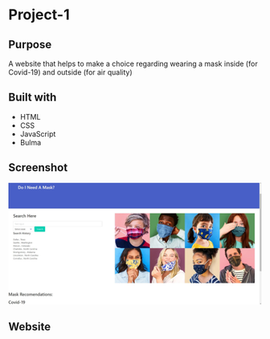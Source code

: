 # Project-1

## Purpose
A website that helps to make a choice regarding wearing a mask inside (for Covid-19) and outside (for air quality)

## Built with
* HTML
* CSS
* JavaScript
* Bulma

## Screenshot
![Image alt](https://github.com/Monica-Claire/Project-1/blob/Nadya/assets/images/Screenshot_5.jpg)

## Website


